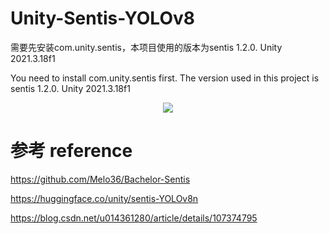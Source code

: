 # Unity-Sentis-YOLOv8
需要先安装com.unity.sentis，本项目使用的版本为sentis 1.2.0. Unity 2021.3.18f1


You need to install com.unity.sentis first. The version used in this project is sentis 1.2.0. Unity 2021.3.18f1
<div align="center">
  <img src="https://img-blog.csdnimg.cn/direct/bffb5e3014134f6db116985da7fecc1f.gif">
</div>

# 参考 reference
https://github.com/Melo36/Bachelor-Sentis

https://huggingface.co/unity/sentis-YOLOv8n

https://blog.csdn.net/u014361280/article/details/107374795
